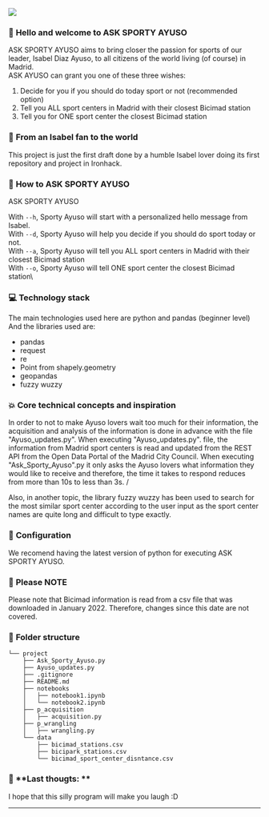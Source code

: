<p><img src="https://cdnnmundo1.img.sputniknews.com/img/07e5/02/12/1107933201_0:63:3073:1791_1920x0_80_0_0_4b7250bab9fa7d347757b14d5b73fa7d.jpg"></p>


### :raising_hand: **Hello and welcome to ASK SPORTY AYUSO** 
ASK SPORTY AYUSO aims to bring closer the passion for sports of our leader, Isabel Diaz Ayuso, to all citizens of the world living (of course) in Madrid.  
ASK AYUSO can grant you one of these three wishes:
1) Decide for you if you should do today sport or not (recommended option)
2) Tell you ALL sport centers in Madrid with their closest Bicimad station 
3) Tell you for ONE sport center the closest Bicimad station 

### :see_no_evil: **From an Isabel fan to the world**
This project is just the first draft done by a humble Isabel lover doing its first repository and project in Ironhack.

### :running: **How to ASK SPORTY AYUSO**
ASK SPORTY AYUSO 

With `--h`, Sporty Ayuso will start with a personalized hello message from Isabel.\
With `--d`, Sporty Ayuso will help you decide if you should do sport today or not.\
With `--a`, Sporty Ayuso will tell you ALL sport centers in Madrid with their closest Bicimad station\
With `--o`, Sporty Ayuso will tell ONE sport center the closest Bicimad station\
### :computer: **Technology stack**
The main technologies used here are python and pandas (beginner level) 
And the libraries used are: 
- pandas
- request
- re
- Point from shapely.geometry
- geopandas
- fuzzy wuzzy


### :boom: **Core technical concepts and inspiration**
In order to not to make Ayuso lovers wait too much for their information, the acquisition and analysis of the information is done in advance with the file "Ayuso_updates.py". 
When executing "Ayuso_updates.py". file, the information from Madrid sport centers is read and updated from the REST API from the Open Data Portal of the Madrid City Council. 
When executing "Ask_Sporty_Ayuso".py it only asks the Ayuso lovers what information they would like to receive and therefore, the time it takes to respond reduces from more than 10s to less than 3s. /

Also, in another topic, the library fuzzy wuzzy has been used to search for the most similar sport center according to the user input as the sport center names are quite long and difficult to type exactly. 

### :wrench: **Configuration**
We recomend having the latest version of python for executing ASK SPORTY AYUSO. 

### :see_no_evil: **Please NOTE**
Please note that Bicimad information is read from a csv file that was downloaded in January 2022. Therefore, changes since this date are not covered. 

### :file_folder: **Folder structure**
```
└── project
    ├── Ask_Sporty_Ayuso.py
    ├── Ayuso_updates.py
    ├── .gitignore
    ├── README.md
    ├── notebooks
    │   ├── notebook1.ipynb
    │   └── notebook2.ipynb
    ├── p_acquisition
    │   ├── acquisition.py
    ├── p_wrangling
    │   ├── wrangling.py
    └── data
        ├── bicimad_stations.csv
        ├── bicipark_stations.csv
        └── bicimad_sport_center_disntance.csv
```


### :love_letter: **Last thougts: **
I hope that this silly program will make you laugh :D

---